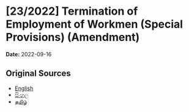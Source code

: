 # [23/2022] Termination of Employment of Workmen (Special Provisions) (Amendment)

**Date:** 2022-09-16

## Original Sources

- [English](https://documents.gov.lk/view/acts/2022/9/23-2022_E.pdf)
- [සිංහල](https://documents.gov.lk/view/acts/2022/9/23-2022_S.pdf)
- [தமிழ்](https://documents.gov.lk/view/acts/2022/9/23-2022_T.pdf)
